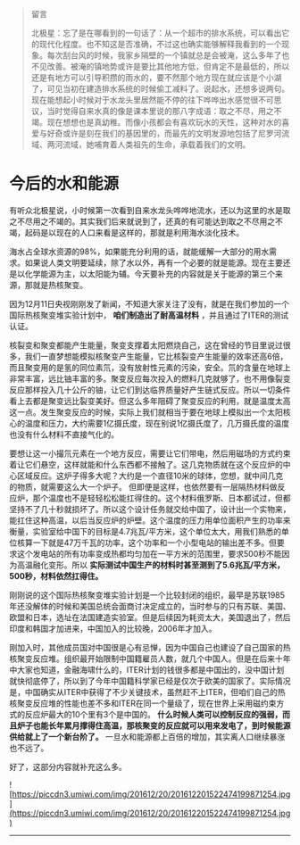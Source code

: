 > 留言
> 
> 北极星：忘了是在哪看到的一句话了：从一个超市的排水系统，可以看出它的现代化程度。也不知这是否准确，不过这也确实能够解释我看到的一个现象。每次刮台风的时候，我家乡隔壁的一个镇就总是会被淹，这么多年了也不见改善。被淹的镇地势或许是要比其他地方低，但肯定不是最低的，所以还是有地方可以引导积攒的雨水的，要不然那个地方现在就应该是个小湖了，可见当初在建造排水系统的时候偷工减料了。说起水，还想多说两句。现在能想起小时候对于水龙头里居然能不停的往下哗哗出水感觉很不可思议，当时觉得自来水真的像是课本里说的那八字成语：取之不尽，用之不竭。现在想想也是真幼稚。而像小孩都会有喜欢玩水的天性，这种对水的喜爱与好奇或许是刻在我们的基因里的，而最先的文明发源地包括了尼罗河流域、两河流域，她哺育着人类祖先的生命，承载着我们的文明。

# 今后的水和能源

有听众北极星说，小时候第一次看到自来水龙头哗哗地流水，还以为这里的水是取之不尽用之不竭的。其实我们后来就说到了，还真的有可能达到取之不尽用之不竭，起码是以现在的人口来看是这样的，那就是利用海水淡化技术。

海水占全球水资源的98%，如果能充分利用的话，就能缓解一大部分的用水需求。如果说人类文明要延续，除了水以外，再有一个必要的就是能源。现在主要还是以化学能源为主，以太阳能为辅。今天要补充的内容就是关于能源的第三个来源，那就是热核聚变。

因为12月11日央视刚刚发了新闻，不知道大家关注了没有，就是在我们参加的一个国际热核聚变堆实验计划中， **咱们制造出了耐高温材料** ，并且通过了ITER的测试认证。

核裂变和聚变都能产生能量，聚变支撑着太阳燃烧自己，这在曾经的节目里说过很多，我们一直梦想能模拟核聚变产生能量，它比核裂变产生能量的效率还高6倍，而且聚变用的是氢的同位素氘，没有放射性元素的污染，安全。氘的含量在地球上非常丰富，远比铀丰富的多。聚变反应每次投入的燃料几克就够了，也不用像裂变反应那样投入几十公斤的铀，让它们到达临界质量好产生链式反应。所以一切条件看上去都是聚变远比裂变美好。但这么多年阻碍了聚变反应的利用，就是温度太高这一点。发生聚变反应的时候，实际上我们就相当于要在地球上模拟出一个太阳核心的温度和压力，大约需要1亿摄氏度，现在别说1亿摄氏度了，几万摄氏度的温度也没有什么材料不直接气化的。

要想让这一小撮氘元素在一个地方反应，需要让它们带电，然后用磁场的方式约束着让它们悬空，这样就能和什么东西都不接触了。这几克物质就在这个反应炉的中心区域反应。这炉子得多大呢？大约是一个直径10米的球体，您想，就中间几克的物质，就需要这么大一个炉子。 但即便是这样，也依然要有一层隔热材料做反应炉，那个温度也不是轻轻松松能扛得住的。这个材料俄罗斯、日本都试过，但都坚持不了几十秒就损坏了。所以这个设计任务就交给中国了，设计出一个实物来，能扛住这种高温，以后当反应炉的炉壁。这个温度的压力用单位面积产生的功率来衡量，实验室给中国下的目标是4.7兆瓦/平方米，这个单位太大，用我们熟悉的单位核算一下就是47万千瓦的功率，这个功率和一个小型电站的输出差不多。但要求这个发电站的所有功率变成热都均匀加在一平方米的范围里，要求500秒不能因为高温融化变形。所以 **实际测试中国生产的材料时甚至测到了5.6兆瓦/平方米，500秒，材料依然扛得住。**

刚刚说的这个国际热核聚变堆实验计划是一个比较封闭的组织，最早是苏联1985年还没解体的时候和美国总统会面商讨决定成立的，当时参与的只有苏联、美国、欧盟和日本，选址在法国建造实验室。但是后续因为耗资太大，美国退出了，然后印度和韩国才加进来，中国加入的比较晚，2006年才加入。

刚加入时，其他成员国对中国很是心有忌惮，因为中国自己也建设了自己国家的热核聚变反应堆。组织最开始限制中国籍雇员人数，就几个中国人。但是在后来十年中大家也知道，金融海啸什么的，ITER计划的钱很多都是中国出的，没中国计划就快彻底停了，所以到了今年中国籍科学家已经是仅次于欧美的国家了。实际情况是，中国确实从ITER中获得了不少关键技术，虽然赶不上ITER，但咱们自己的热核聚变反应堆的性能也差不多和ITER在同一个量级了，现在世界上采用磁约束方式的反应炉最大的10个里有3个是中国的。 **什么时候人类可以控制反应的强弱，而且炉子也能长年累月撑得住高温，那核聚变的反应就可以用来发电了，到时候能源供给就上了一个新台阶了。** 一旦水和能源都上百倍的增加，其实离人口继续暴涨也不远了。

好了，这部分内容就补充这么多。

![https://piccdn3.umiwi.com/img/201612/20/201612201522474199871254.jpg](https://piccdn3.umiwi.com/img/201612/20/201612201522474199871254.jpg)

---
